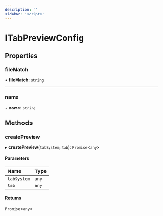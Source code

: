 ```yaml
---
description: ''
sidebar: 'scripts'
---
```


# ITabPreviewConfig

## Properties

### fileMatch

• **fileMatch**: `string`

___

### name

• **name**: `string`

## Methods

### createPreview

▸ **createPreview**(`tabSystem`, `tab`): `Promise`<`any`\>

#### Parameters

| Name | Type |
| :------ | :------ |
| `tabSystem` | `any` |
| `tab` | `any` |

#### Returns

`Promise`<`any`\>
